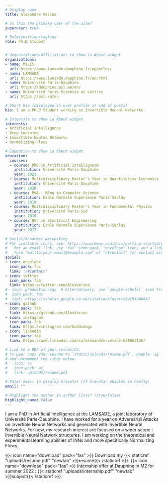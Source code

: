 ```yaml
---
# Display name
title: Alexandre Vérine

# Is this the primary user of the site?
superuser: true

# Role/position/tagline
role: Ph.D Student


# Organizations/Affiliations to show in About widget
organizations:
- name: MILES
  url: https://www.lamsade.dauphine.fr/wp/miles/
- name: LAMSADE
  url: https://www.lamsade.dauphine.fr/en.html
- name: Université Paris-Dauphine
  url: https://dauphine.psl.eu/en/
- name: Université Paris Sciences et Lettres
  url: https://psl.eu/en

# Short bio (displayed in user profile at end of posts)
bio: I am a Ph.D Student working on Invertible Neural Networks.

# Interests to show in About widget
interests:
- Artificial Intelligence
- Deep Learning
- Invertible Neural Networks
- Normalizing Flows

# Education to show in About widget
education:
  courses:
  - course: PhD in Artificial Intelligence
    institution: Université Paris-Dauphine
    year: 2021
  - course: Multidisciplinary Master's Year in Quantitative Economics 
    institution: Université Paris-Dauphine
    year: 2020
  - course: MVA - MEng in Computer Science 
    institution: École Normale Supérieure Paris-Saclay
    year: 2019
  - course: Multidisciplinary Master's Year in Fundamental Physics 
    institution: Université Paris-Sud
    year: 2018
  - course: BSc in Electrical Engineering
    institution: École Normale Supérieure Paris-Saclay
    year: 2017

# Social/Academic Networking
# For available icons, see: https://wowchemy.com/docs/getting-started/page-builder/#icons
#   For an email link, use "fas" icon pack, "envelope" icon, and a link in the
#   form "mailto:your-email@example.com" or "/#contact" for contact widget.
social:
- icon: envelope
  icon_pack: fas
  link: '/#contact'
- icon: twitter 
  icon_pack: fab
  link: https://twitter.com/AlexVerine
#- icon: graduation-cap  # Alternatively, use `google-scholar` icon from `ai` icon pack
#  icon_pack: fas
#  link: https://scholar.google.co.uk/citations?user=sIwtMXoAAAAJ
- icon: github
  icon_pack: fab
  link: https://github.com/AlexVerine
- icon: instagram
  icon_pack: fab
  link: https://instagram.com/buddiesgs
- icon: linkedin
  icon_pack: fab
  link: https://www.linkedin.com/in/alexandre-vérine-b300b2136/

# Link to a PDF of your resume/CV.
# To use: copy your resume to `static/uploads/resume.pdf`, enable `ai` icons in `params.toml`, 
# and uncomment the lines below.
# - icon: cv
#   icon_pack: ai
#   link: uploads/resume.pdf

# Enter email to display Gravatar (if Gravatar enabled in Config)
email: ""

# Highlight the author in author lists? (true/false)
highlight_name: false
---
```

I am a PhD in Artificial Intelligence at the LAMSADE, a joint laboratory of Université Paris-Dauphine. I have worked for a year on Adversarial Attacks on Invertible Neural Networks and generated with Invertible Neural Networks. For now, my research interest are focused on a wider scope : Invertible Neural Network structures. I am working on the theoretical and experimental learning abilities of INNs and more specifically Normalizing Flows.

{{< icon name="download" pack="fas" >}} Download my {{< staticref "uploads/resume.pdf" "newtab" >}}resumé{{< /staticref >}}.
{{< icon name="download" pack="fas" >}} Internship offer at Dauphine in M2 for summer 2022 : {{< staticref "uploads/internship.pdf" "newtab" >}}subject{{< /staticref >}}.
